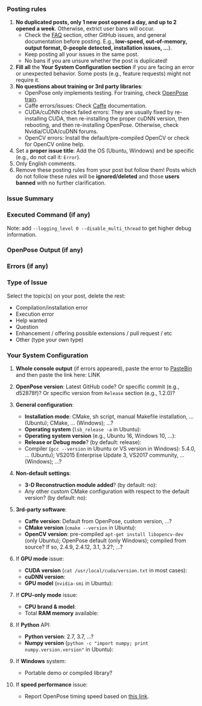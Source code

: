### Posting rules
1. **No duplicated posts, only 1 new post opened a day, and up to 2 opened a week**. Otherwise, extrict user bans will occur.
    - Check the [FAQ](https://github.com/CMU-Perceptual-Computing-Lab/openpose/blob/master/doc/faq.md) section, other GitHub issues, and general documentation before posting. E.g., **low-speed, out-of-memory, output format, 0-people detected, installation issues, ...**).
    - Keep posting all your issues in the same post.
    - No bans if you are unsure whether the post is duplicated!
2. **Fill all** the **Your System Configuration section** if you are facing an error or unexpected behavior. Some posts (e.g., feature requests) might not require it.
3. **No questions about training or 3rd party libraries**:
    - OpenPose only implements testing. For training, check [OpenPose train](https://github.com/CMU-Perceptual-Computing-Lab/openpose_train).
    - Caffe errors/issues: Check [Caffe](http://caffe.berkeleyvision.org) documentation.
    - CUDA/cuDNN check failed errors: They are usually fixed by re-installing CUDA, then re-installing the proper cuDNN version, then rebooting, and then re-installing OpenPose. Otherwise, check Nvidia/CUDA/cuDNN forums.
    - OpenCV errors: Install the default/pre-compiled OpenCV or check for OpenCV online help.
4. Set a **proper issue title**: Add the OS (Ubuntu, Windows) and be specific (e.g., do not call it: `Error`).
5. Only English comments.
6. Remove these posting rules from your post but follow them!
Posts which do not follow these rules will be **ignored/deleted** and those **users banned** with no further clarification.



### Issue Summary



### Executed Command (if any)
Note: add `--logging_level 0 --disable_multi_thread` to get higher debug information.



### OpenPose Output (if any)



### Errors (if any)



### Type of Issue
Select the topic(s) on your post, delete the rest:
- Compilation/installation error
- Execution error
- Help wanted
- Question
- Enhancement / offering possible extensions / pull request / etc
- Other (type your own type)



### Your System Configuration
1. **Whole console output** (if errors appeared), paste the error to [PasteBin](https://pastebin.com/) and then paste the link here: LINK

2. **OpenPose version**: Latest GitHub code? Or specific commit (e.g., d52878f)? Or specific version from `Release` section (e.g., 1.2.0)?

3. **General configuration**:
    - **Installation mode**: CMake, sh script, manual Makefile installation, ... (Ubuntu); CMake, ... (Windows); ...?
    - **Operating system** (`lsb_release -a` in Ubuntu):
    - **Operating system version** (e.g., Ubuntu 16, Windows 10, ...):
    - **Release or Debug mode**? (by default: release):
    - Compiler (`gcc --version` in Ubuntu or VS version in Windows): 5.4.0, ... (Ubuntu); VS2015 Enterprise Update 3, VS2017 community, ... (Windows); ...?

4. **Non-default settings**:
    - **3-D Reconstruction module added**? (by default: no):
    - Any other custom CMake configuration with respect to the default version? (by default: no):

5. **3rd-party software**:
    - **Caffe version**: Default from OpenPose, custom version, ...?
    - **CMake version** (`cmake --version` in Ubuntu):
    - **OpenCV version**: pre-compiled `apt-get install libopencv-dev` (only Ubuntu); OpenPose default (only Windows); compiled from source? If so, 2.4.9, 2.4.12, 3.1, 3.2?; ...?

6. If **GPU mode** issue:
    - **CUDA version** (`cat /usr/local/cuda/version.txt` in most cases):
    - **cuDNN version**:
    - **GPU model** (`nvidia-smi` in Ubuntu):

7. If **CPU-only mode** issue:
    - **CPU brand & model**:
    - Total **RAM memory** available:

8. If **Python** API:
    - **Python version**: 2.7, 3.7, ...?
    - **Numpy version** (`python -c "import numpy; print numpy.version.version"` in Ubuntu):

9. If **Windows** system:
    - Portable demo or compiled library?

10. If **speed performance** issue:
    - Report OpenPose timing speed based on [this link](https://github.com/CMU-Perceptual-Computing-Lab/openpose/blob/master/doc/speed_up_openpose.md#profiling-speed).
